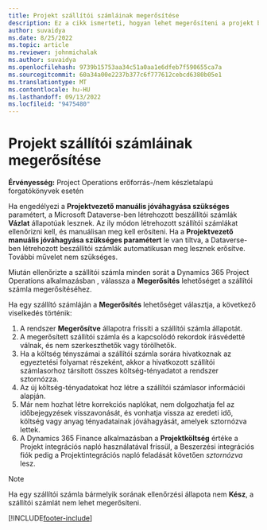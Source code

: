 ```yaml
---
title: Projekt szállítói számláinak megerősítése
description: Ez a cikk ismerteti, hogyan lehet megerősíteni a projekt beszállítója számláját a Microsoft Dynamics 365 Project Operations alkalmazásban, valamint a projekt beszállítók számlái megerősítésének pénzügyi hatásait írja le.
author: suvaidya
ms.date: 8/25/2022
ms.topic: article
ms.reviewer: johnmichalak
ms.author: suvaidya
ms.openlocfilehash: 9739b15753aa34c51a0aa1e6dfeb7f590655ca7a
ms.sourcegitcommit: 60a34a00e2237b377c6f777612cebcd6380b05e1
ms.translationtype: MT
ms.contentlocale: hu-HU
ms.lasthandoff: 09/13/2022
ms.locfileid: "9475480"
---
```

# <a name="confirm-project-vendor-invoices"></a>Projekt szállítói számláinak megerősítése

**Érvényesség:** Project Operations erőforrás-/nem készletalapú forgatókönyvek esetén

Ha engedélyezi a **Projektvezető manuális jóváhagyása szükséges** paramétert, a Microsoft Dataverse-ben létrehozott beszállítói számlák **Vázlat** állapotúak lesznek. Az ily módon létrehozott szállítói számlákat ellenőrizni kell, és manuálisan meg kell erősíteni. Ha a **Projektvezető manuális jóváhagyása szükséges paramétert** le van tiltva, a Dataverse-ben létrehozott beszállítói számlák automatikusan meg lesznek erősítve. További művelet nem szükséges. 

Miután ellenőrizte a szállítói számla minden sorát a Dynamics 365 Project Operations alkalmazásban , válassza a **Megerősítés** lehetőséget a szállítói számla megerősítéséhez.

Ha egy szállító számláján a **Megerősítés** lehetőséget választja, a következő viselkedés történik:

1. A rendszer **Megerősítve** állapotra frissíti a szállítói számla állapotát.
1. A megerősített szállítói számla és a kapcsolódó rekordok írásvédetté válnak, és nem szerkeszthetők vagy törölhetők.
1. Ha a költség tényszámai a szállítói számla sorára hivatkoznak az egyeztetési folyamat részeként, akkor a hivatkozott szállítói számlasorhoz társított összes költség-tényadatot a rendszer sztornózza.
1. Az új költség-tényadatokat hoz létre a szállítói számlasor információi alapján.
1. Már nem hozhat létre korrekciós naplókat, nem dolgozhatja fel az időbejegyzések visszavonását, és vonhatja vissza az eredeti idő, költség vagy anyag tényadatainak jóváhagyását, amelyek sztornózva lettek.
1. A Dynamics 365 Finance alkalmazásban a **Projektköltség** értéke a Projekt integrációs napló használatával frissül, a Beszerzési integrációs fiók pedig a Projektintegrációs napló feladását követően *sztornózva* lesz.

> [!NOTE]
> Ha egy szállítói számla bármelyik sorának ellenőrzési állapota nem **Kész**, a szállítói számlát nem lehet megerősíteni.

[!INCLUDE[footer-include](../includes/footer-banner.md)]
